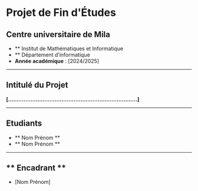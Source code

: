 # **Projet de Fin d'Études**

## **Centre universitaire de Mila**
- ** Institut de Mathématiques et Informatique
- ** Département d’informatique
- **Année académique** : [2024/2025]

---

## **Intitulé du Projet**
**[…………………………………………………………………]**  

---

## **Etudiants**
- ** Nom Prénom ** 
- ** Nom Prénom ** 

---

## ** Encadrant ** 
- [Nom Prénom]  
